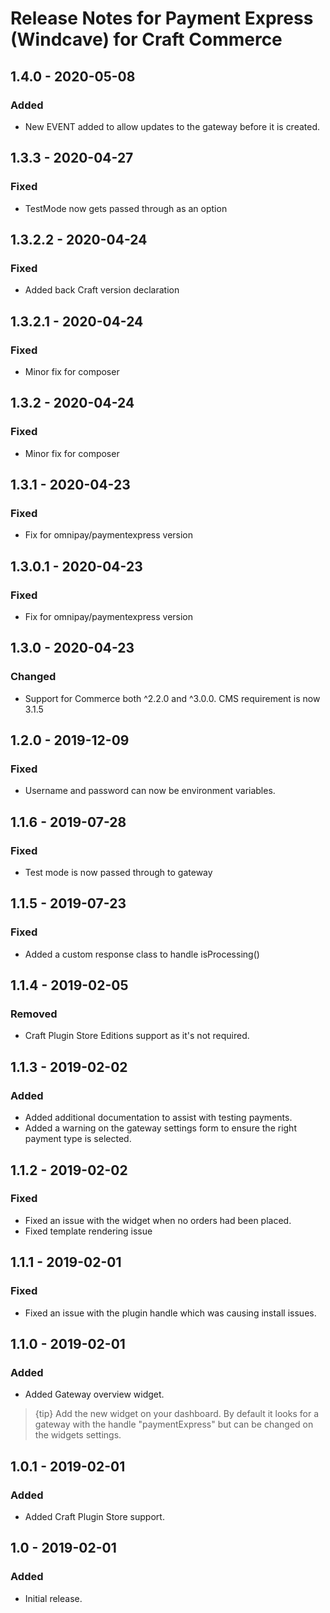 # Release Notes for Payment Express (Windcave) for Craft Commerce

## 1.4.0 - 2020-05-08
### Added
- New EVENT added to allow updates to the gateway before it is created.

## 1.3.3 - 2020-04-27
### Fixed
- TestMode now gets passed through as an option

## 1.3.2.2 - 2020-04-24
### Fixed
- Added back Craft version declaration

## 1.3.2.1 - 2020-04-24
### Fixed
- Minor fix for composer

## 1.3.2 - 2020-04-24
### Fixed
- Minor fix for composer

## 1.3.1 - 2020-04-23
### Fixed
- Fix for omnipay/paymentexpress version

## 1.3.0.1 - 2020-04-23
### Fixed
- Fix for omnipay/paymentexpress version

## 1.3.0 - 2020-04-23
### Changed
- Support for Commerce both ^2.2.0 and ^3.0.0. CMS requirement is now 3.1.5

## 1.2.0 - 2019-12-09
### Fixed
- Username and password can now be environment variables.

## 1.1.6 - 2019-07-28
### Fixed
- Test mode is now passed through to gateway

## 1.1.5 - 2019-07-23
### Fixed
- Added a custom response class to handle isProcessing()

## 1.1.4 - 2019-02-05
### Removed
- Craft Plugin Store Editions support as it's not required.

## 1.1.3 - 2019-02-02
### Added
- Added additional documentation to assist with testing payments.
- Added a warning on the gateway settings form to ensure the right payment type is selected.

## 1.1.2 - 2019-02-02
### Fixed
- Fixed an issue with the widget when no orders had been placed.
- Fixed template rendering issue

## 1.1.1 - 2019-02-01
### Fixed
- Fixed an issue with the plugin handle which was causing install issues.

## 1.1.0 - 2019-02-01
### Added
- Added Gateway overview widget.
> {tip} Add the new widget on your dashboard. 
By default it looks for a gateway with the handle "paymentExpress" but can be changed on the widgets settings.

## 1.0.1 - 2019-02-01
### Added
- Added Craft Plugin Store support.

## 1.0 - 2019-02-01
### Added
- Initial release.
